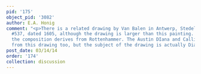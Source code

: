 ```yaml
---
pid: '175'
object_pid: '3082'
author: E.A. Honig
comment: "<p>There is a related drawing by Van Balen in Antwerp, Stedelijk Prentenkabinet
  #537, dated 1605, although the drawing is larger than this painting. I believe that
  the composition derives from Rottenhammer. The Austin DIana and Callisto derives
  from this drawing too, but the subject of the drawing is actually Diana and Actaeon.</p>\n"
post_date: 03/14/14
order: '174'
collection: discussion
---
```

